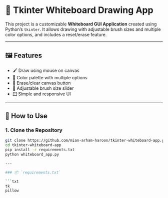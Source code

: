 # 🧻 Tkinter Whiteboard Drawing App

This project is a customizable **Whiteboard GUI Application** created using Python’s `tkinter`. It allows drawing with adjustable brush sizes and multiple color options, and includes a reset/erase feature.

---

## 🖼 Features

- 🖌 Draw using mouse on canvas
- 🎨 Color palette with multiple options
- 🔁 Erase/clear canvas button
- 🔧 Adjustable brush size slider
- 🪟 Simple and responsive UI

---

## 🚀 How to Use

### 1. Clone the Repository

```bash
git clone https://github.com/mian-arham-haroon/tkinter-whiteboard-app.git
cd tkinter-whiteboard-app
pip install -r requirements.txt
python whiteboard_app.py

---

### 📦 `requirements.txt`

```txt
tk
pillow
